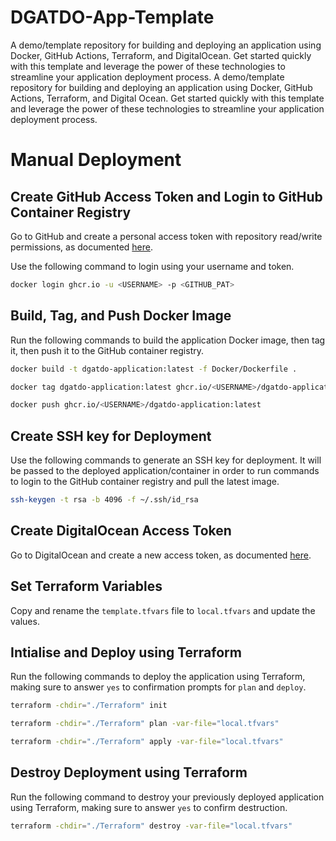 # DGATDO-App-Template
A demo/template repository for building and deploying an application using Docker, GitHub Actions, Terraform, and DigitalOcean. Get started quickly with this template and leverage the power of these technologies to streamline your application deployment process.
A demo/template repository for building and deploying an application using Docker, GitHub Actions, Terraform, and Digital Ocean. Get started quickly with this template and leverage the power of these technologies to streamline your application deployment process.

# Manual Deployment

## Create GitHub Access Token and Login to GitHub Container Registry
Go to GitHub and create a personal access token with repository read/write permissions, as documented [here](https://docs.github.com/en/packages/working-with-a-github-packages-registry/working-with-the-container-registry).

Use the following command to login using your username and token.

```bash
docker login ghcr.io -u <USERNAME> -p <GITHUB_PAT>
```

## Build, Tag, and Push Docker Image
Run the following commands to build the application Docker image, then tag it, then push it to the GitHub container registry.

```bash
docker build -t dgatdo-application:latest -f Docker/Dockerfile .
```

```bash
docker tag dgatdo-application:latest ghcr.io/<USERNAME>/dgatdo-application:latest
```

```bash
docker push ghcr.io/<USERNAME>/dgatdo-application:latest
```

## Create SSH key for Deployment
Use the following commands to generate an SSH key for deployment. It will be passed to the deployed application/container in order to run commands to login to the GitHub container registry and pull the latest image.

```bash
ssh-keygen -t rsa -b 4096 -f ~/.ssh/id_rsa
```

## Create DigitalOcean Access Token
Go to DigitalOcean and create a new access token, as documented [here](https://docs.digitalocean.com/reference/api/create-personal-access-token/).

## Set Terraform Variables
Copy and rename the `template.tfvars` file to `local.tfvars` and update the values.

## Intialise and Deploy using Terraform
Run the following commands to deploy the application using Terraform, making sure to answer `yes` to confirmation prompts for `plan` and `deploy`.

```bash
terraform -chdir="./Terraform" init
```

```bash
terraform -chdir="./Terraform" plan -var-file="local.tfvars"
```

```bash
terraform -chdir="./Terraform" apply -var-file="local.tfvars"
```

## Destroy Deployment using Terraform
Run the following command to destroy your previously deployed application using Terraform, making sure to answer `yes` to confirm destruction.

```bash
terraform -chdir="./Terraform" destroy -var-file="local.tfvars"
```
